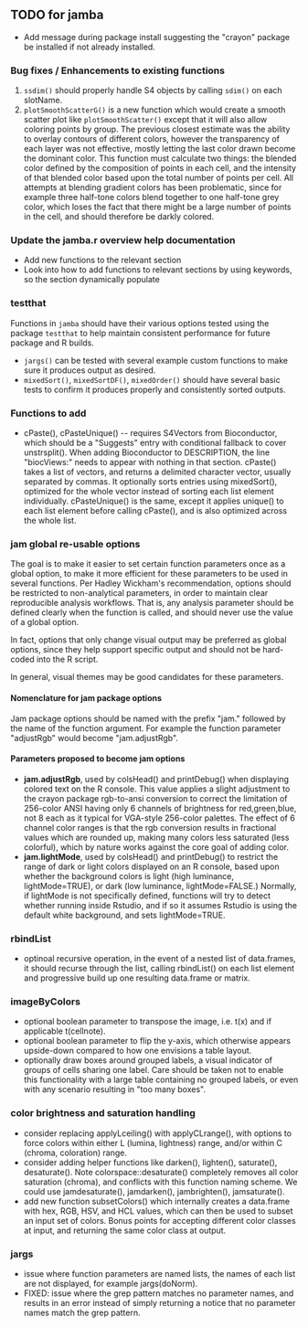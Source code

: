 ## TODO for jamba

* Add message during package install suggesting the "crayon" package be
installed if not already installed.

### Bug fixes / Enhancements to existing functions

1. `ssdim()` should properly handle S4 objects by calling `sdim()` on
each slotName.
2. `plotSmoothScatterG()` is a new function which would create a
smooth scatter plot like `plotSmoothScatter()` except that it will
also allow coloring points by group. The previous closest estimate
was the ability to overlay contours of different colors, however
the transparency of each layer was not effective, mostly letting
the last color drawn become the dominant color. This function must
calculate two things: the blended color defined by the composition
of points in each cell, and the intensity of that blended color
based upon the total number of points per cell. All attempts at blending
gradient colors has been problematic, since for example three half-tone
colors blend together to one half-tone grey color, which loses the fact
that there might be a large number of points in the cell, and should
therefore be darkly colored.

### Update the jamba.r overview help documentation

* Add new functions to the relevant section
* Look into how to add functions to relevant sections
by using keywords, so the section dynamically populate

### testthat

Functions in `jamba` should have their various options tested
using the package `testthat` to help maintain consistent performance
for future package and R builds.

* `jargs()` can be tested with several example custom functions to make
sure it produces output as desired.
* `mixedSort()`, `mixedSortDF()`, `mixedOrder()` should have several
basic tests to confirm it produces properly and consistently sorted
outputs.

### Functions to add

* cPaste(), cPasteUnique() -- requires S4Vectors from Bioconductor, which
should be a "Suggests" entry with conditional fallback to cover unstrsplit().
When adding Bioconductor to DESCRIPTION, the line "biocViews:" needs to appear
with nothing in that section. cPaste() takes a list of vectors, and returns
a delimited character vector, usually separated by commas. It optionally
sorts entries using mixedSort(), optimized for the whole vector instead
of sorting each list element individually. cPasteUnique() is the same,
except it applies unique() to each list element before calling cPaste(),
and is also optimized across the whole list.

### jam global re-usable options

The goal is to make it easier to set certain function parameters once as
a global option, to make it more efficient for these parameters to be used
in several functions. Per Hadley Wickham's recommendation, options should
be restricted to non-analytical parameters, in order to maintain
clear reproducible analysis workflows. That is, any analysis parameter should
be defined clearly when the function is called, and should never use the
value of a global option.

In fact, options that only change visual output may be preferred as global
options, since they help support specific output and should not be hard-coded
into the R script.

In general, visual themes may be good candidates for these parameters.

#### Nomenclature for jam package options

Jam package options should be named with the prefix "jam." followed by the
name of the function argument. For example the function parameter "adjustRgb"
would become "jam.adjustRgb".

#### Parameters proposed to become jam options

* **jam.adjustRgb**, used by colsHead() and printDebug() when displaying
colored text on the R console. This value applies a slight adjustment to the
crayon package rgb-to-ansi conversion to correct the limitation of
256-color ANSI having only 6 channels of brightness for red,green,blue,
not 8 each as it typical for VGA-style 256-color palettes. The effect of
6 channel color ranges is that the rgb conversion results in fractional
values which are rounded up, making many colors less saturated (less colorful),
which by nature works against the core goal of adding color.
* **jam.lightMode**, used by colsHead() and printDebug() to restrict the range
of dark or light colors displayed on an R console, based upon whether the
background colors is light (high luminance, lightMode=TRUE), or dark
(low luminance, lightMode=FALSE.) Normally, if lightMode is not specifically
defined, functions will try to detect whether running inside Rstudio, and
if so it assumes Rstudio is using the default white background, and sets
lightMode=TRUE.

### rbindList

* optinoal recursive operation, in the event of a nested list of data.frames,
it should recurse through the list, calling rbindList() on each list element
and progressive build up one resulting data.frame or matrix.


### imageByColors

* optional boolean parameter to transpose the image, i.e. t(x) and
   if applicable t(cellnote).
* optional boolean parameter to flip the y-axis, which otherwise appears
   upside-down compared to how one envisions a table layout.
* optionally draw boxes around grouped labels, a visual indicator of
   groups of cells sharing one label. Care should be taken not to enable
   this functionality with a large table containing no grouped labels, or
   even with any scenario resulting in "too many boxes".

### color brightness and saturation handling

* consider replacing applyLceiling() with applyCLrange(), with options
   to force colors within either L (lumina, lightness) range, and/or within
   C (chroma, coloration) range.
* consider adding helper functions like darken(), lighten(), saturate(),
   desaturate(). Note colorspace::desaturate() completely removes all color
   saturation (chroma), and conflicts with this function naming scheme.
   We could use jamdesaturate(), jamdarken(), jambrighten(), jamsaturate().
* add new function subsetColors() which internally creates a data.frame with
   hex, RGB, HSV, and HCL values, which can then be used to subset an input
   set of colors. Bonus points for accepting different color classes at
   input, and returning the same color class at output.

### jargs

* issue where function parameters are named lists, the names of each list
are not displayed, for example jargs(doNorm).
* FIXED: issue where the grep pattern matches no parameter names, and results
in an error instead of simply returning a notice that no parameter
names match the grep pattern.
